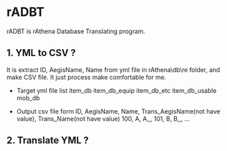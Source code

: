 # rADBT
rADBT is rAthena Database Translating program.

## 1. YML to CSV ?
It is extract ID, AegisName, Name from yml file in rAthena\db\re folder, and make CSV file.
It just process make comfortable for me.

 - Target yml file list
 item_db
 item_db_equip
 item_db_etc
 item_db_usable
 mob_db

 - Output csv file form
 ID, AegisName, Name, Trans_AegisName(not have value), Trans_Name(not have value)
 100, A, A,,,
 101, B, B,,,
 ...

 ## 2. Translate YML ?
 